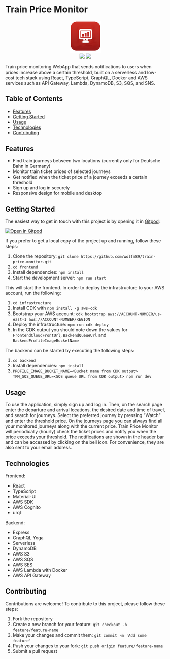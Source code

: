 # Train Price Monitor

<p align="center">
  <img src="frontend/public/logo192.png" width="20%"/></br>
  <a href="https://www.gnu.org/licenses/gpl-3.0"><img src="https://img.shields.io/badge/License-GPLv3-blue.svg"></a>
  <a href="https://github.com/wolfm89/train-price-monitor/tags"><img src="https://img.shields.io/github/v/tag/wolfm89/train-price-monitor?label=version&color=darkgreen"></a>
</p>

Train price monitoring WebApp that sends notifications to users when prices increase above a certain threshold, built on a serverless and low-cost tech stack using React, TypeScript, GraphQL, Docker and AWS services such as API Gateway, Lambda, DynamoDB, S3, SQS, and SNS.

## Table of Contents

- [Features](#features)
- [Getting Started](#getting-started)
- [Usage](#usage)
- [Technologies](#technologies)
- [Contributing](#contributing)

## Features

- Find train journeys between two locations (currently only for Deutsche Bahn in Germany)
- Monitor train ticket prices of selected journeys
- Get notified when the ticket price of a journey exceeds a certain threshold
- Sign up and log in securely
- Responsive design for mobile and desktop

## Getting Started

The easiest way to get in touch with this project is by opening it in [Gitpod](https://gitpod.io/):

[![Open in Gitpod](https://gitpod.io/button/open-in-gitpod.svg)](https://gitpod.io/#https://github.com/wolfm89/train-price-monitor)

If you prefer to get a local copy of the project up and running, follow these steps:

1. Clone the repository: `git clone https://github.com/wolfm89/train-price-monitor.git`
2. `cd frontend`
3. Install dependencies: `npm install`
4. Start the development server: `npm run start`

This will start the frontend.
In order to deploy the infrastructure to your AWS account, run the following:

1. `cd infrastructure`
2. Install CDK with `npm install -g aws-cdk`
3. Bootstrap your AWS account: `cdk bootstrap aws://ACCOUNT-NUMBER/us-east-1 aws://ACCOUNT-NUMBER/REGION`
4. Deploy the infrastructure: `npm run cdk deploy`
5. In the CDK output you should note down the values for `FrontendCloudFrontUrl`, `BackendQueueUrl` and `BackendProfileImageBucketName`

The backend can be started by executing the following steps:

1. `cd backend`
2. Install dependencies: `npm install`
3. `PROFILE_IMAGE_BUCKET_NAME=<Bucket name from CDK output> TPM_SQS_QUEUE_URL=<SQS queue URL from CDK output> npm run dev`

## Usage

To use the application, simply sign up and log in. Then, on the search page enter the departure and arrival locations, the desired date and time of travel, and search for journeys. Select the preferred journey by pressing "Watch" and enter the threshold price. On the journeys page you can always find all your monitored journeys along with the current price. Train Price Monitor will periodically (hourly) check the ticket prices and notify you when the price exceeds your threshold. The notifications are shown in the header bar and can be accessed by clicking on the bell icon. For convenience, they are also sent to your email address.

## Technologies

Frontend:

- React
- TypeScript
- Material-UI
- AWS SDK
- AWS Cognito
- urql

Backend:

- Express
- GraphQL Yoga
- Serverless
- DynamoDB
- AWS S3
- AWS SQS
- AWS SES
- AWS Lambda with Docker
- AWS API Gateway

## Contributing

Contributions are welcome! To contribute to this project, please follow these steps:

1. Fork the repository
2. Create a new branch for your feature: `git checkout -b feature/feature-name`
3. Make your changes and commit them: `git commit -m 'Add some feature'`
4. Push your changes to your fork: `git push origin feature/feature-name`
5. Submit a pull request
